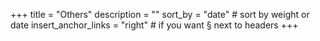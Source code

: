 +++
title = "Others"
description = ""
sort_by = "date" # sort by weight or date
insert_anchor_links = "right" # if you want § next to headers
+++